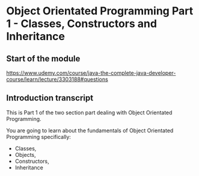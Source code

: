 # Object Orientated Programming Part 1 - Classes, Constructors and Inheritance

## Start of the module

https://www.udemy.com/course/java-the-complete-java-developer-course/learn/lecture/3303188#questions

## Introduction transcript

This is Part 1 of the two section part dealing with Object Orientated Programming.

You are going to learn about the fundamentals of Object Orientated Programming specifically:

- Classes,
- Objects,
- Constructors,
- Inheritance
